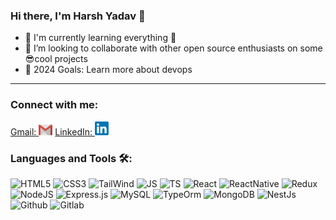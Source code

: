### Hi there, I'm Harsh Yadav 👋

- 🌱 I'm currently learning everything 👾
- 👯 I’m looking to collaborate with other open source enthusiasts on some 😎cool projects
- 🥅 2024 Goals: Learn more about devops

---

### Connect with me:

[<span margin="18px">Gmail: </span> <img  alt="HarshYadav | Gmail" width="22px" src="assets/Contact/gmail.png" />](https://mail.google.com/mail/u/0/?fs=1&tf=cm&source=mailto&to=harshyadavv615@gmail.com)
[<span margin="18px">LinkedIn: </span> <img  alt="HarshYadav | LinkedIn" width="22px" src="assets/Contact/linkedin.png" />](https://www.linkedin.com/in/harsh-yadav-1048231b0/)


### Languages and Tools 🛠:

![HTML5](https://img.shields.io/badge/HTML5-E34F26?style=for-the-badge&logo=html5&logoColor=white)
![CSS3](https://img.shields.io/badge/CSS3-1572B6?style=for-the-badge&logo=css3&logoColor=white)
![TailWind](https://img.shields.io/badge/Tailwind_CSS-38B2AC?style=for-the-badge&logo=tailwind-css&logoColor=white)
![JS](https://img.shields.io/badge/JavaScript-323330?style=for-the-badge&logo=javascript&logoColor=F7DF1E)
![TS](https://img.shields.io/badge/TypeScript-007ACC?style=for-the-badge&logo=typescript&logoColor=white)
![React](https://img.shields.io/badge/React-20232A?style=for-the-badge&logo=react&logoColor=61DAFB)
![ReactNative](https://img.shields.io/badge/React_Native-20232A?style=for-the-badge&logo=react&logoColor=61DAFB)
![Redux](https://img.shields.io/badge/Redux-593D88?style=for-the-badge&logo=redux&logoColor=white)
![NodeJS](https://img.shields.io/badge/Node.js-43853D?style=for-the-badge&logo=node.js&logoColor=white)
![Express.js](https://img.shields.io/badge/Express.js-000000?style=for-the-badge&logo=express&logoColor=white)
![MySQL](https://img.shields.io/badge/MySQL-00000F?style=for-the-badge&logo=mysql&logoColor=white)
![TypeOrm](https://img.shields.io/badge/TypeOrm-00000F?style=for-the-badge&logo=typeorm&logoColor=white)
![MongoDB](https://img.shields.io/badge/MongoDB-4EA94B?style=for-the-badge&logo=mongodb&logoColor=white)
![NestJs](https://img.shields.io/badge/Nest.js-black?style=for-the-badge&logo=nestjs&logoColor=e0234e)
![Github](https://img.shields.io/badge/GitHub-100000?style=for-the-badge&logo=github&logoColor=white)
![Gitlab](https://img.shields.io/badge/GitLab-330F63?style=for-the-badge&logo=gitlab&logoColor=white)
